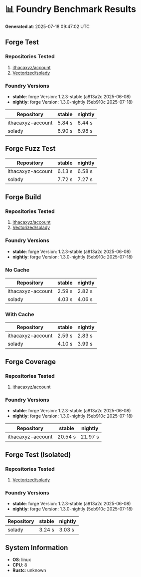 # 📊 Foundry Benchmark Results

**Generated at**: 2025-07-18 09:47:02 UTC

## Forge Test

### Repositories Tested

1. [ithacaxyz/account](https://github.com/ithacaxyz/account)
2. [Vectorized/solady](https://github.com/Vectorized/solady)
### Foundry Versions

- **stable**: forge Version: 1.2.3-stable (a813a2c 2025-06-08)
- **nightly**: forge Version: 1.3.0-nightly (5eb910c 2025-07-18)

| Repository | stable | nightly |
|------------|----------|----------|
| ithacaxyz-account | 5.84 s | 6.44 s |
| solady | 6.90 s | 6.98 s |

## Forge Fuzz Test

| Repository | stable | nightly |
|------------|----------|----------|
| ithacaxyz-account | 6.13 s | 6.58 s |
| solady | 7.72 s | 7.27 s |

## Forge Build

### Repositories Tested

1. [ithacaxyz/account](https://github.com/ithacaxyz/account)
2. [Vectorized/solady](https://github.com/Vectorized/solady)
### Foundry Versions

- **stable**: forge Version: 1.2.3-stable (a813a2c 2025-06-08)
- **nightly**: forge Version: 1.3.0-nightly (5eb910c 2025-07-18)

### No Cache

| Repository | stable | nightly |
|------------|----------|----------|
| ithacaxyz-account | 2.59 s | 2.82 s |
| solady | 4.03 s | 4.06 s |

### With Cache

| Repository | stable | nightly |
|------------|----------|----------|
| ithacaxyz-account | 2.59 s | 2.83 s |
| solady | 4.10 s | 3.99 s |

## Forge Coverage

### Repositories Tested

1. [ithacaxyz/account](https://github.com/ithacaxyz/account)
### Foundry Versions

- **stable**: forge Version: 1.2.3-stable (a813a2c 2025-06-08)
- **nightly**: forge Version: 1.3.0-nightly (5eb910c 2025-07-18)

| Repository | stable | nightly |
|------------|----------|----------|
| ithacaxyz-account | 20.54 s | 21.97 s |

## Forge Test (Isolated)

### Repositories Tested

1. [Vectorized/solady](https://github.com/Vectorized/solady)
### Foundry Versions

- **stable**: forge Version: 1.2.3-stable (a813a2c 2025-06-08)
- **nightly**: forge Version: 1.3.0-nightly (5eb910c 2025-07-18)

| Repository | stable | nightly |
|------------|----------|----------|
| solady | 3.24 s | 3.03 s |

## System Information


- **OS**: linux
- **CPU**: 8
- **Rustc**: unknown
